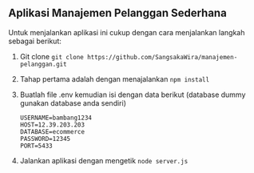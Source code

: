 ## Aplikasi Manajemen Pelanggan Sederhana

Untuk menjalankan aplikasi ini cukup dengan cara menjalankan langkah sebagai berikut:


1. Git clone ``` git clone https://github.com/SangsakaWira/manajemen-pelanggan.git ```
2. Tahap pertama adalah dengan menajalankan ``` npm install ```
3. Buatlah file .env kemudian isi dengan data berikut (database dummy gunakan database anda sendiri)

    ```
    USERNAME=bambang1234
    HOST=12.39.203.203
    DATABASE=ecommerce
    PASSWORD=12345
    PORT=5433
    ```

4. Jalankan aplikasi dengan mengetik ``` node server.js ```